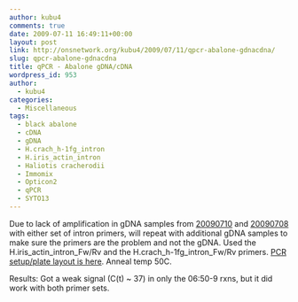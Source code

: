 ```yaml
---
author: kubu4
comments: true
date: 2009-07-11 16:49:11+00:00
layout: post
link: http://onsnetwork.org/kubu4/2009/07/11/qpcr-abalone-gdnacdna/
slug: qpcr-abalone-gdnacdna
title: qPCR - Abalone gDNA/cDNA
wordpress_id: 953
author:
  - kubu4
categories:
  - Miscellaneous
tags:
  - black abalone
  - cDNA
  - gDNA
  - H.crach_h-1fg_intron
  - H.iris_actin_intron
  - Haliotis cracherodii
  - Immomix
  - Opticon2
  - qPCR
  - SYTO13
---
```


Due to lack of amplification in gDNA samples from [20090710](/Sam%27s+Working+Notebook+Jun-Aug+2009#sjw20090710) and [20090708](/Sam%27s+Working+Notebook+Jun-Aug+2009#sjw20090708) with either set of intron primers, will repeat with additional gDNA samples to make sure the primers are the problem and not the gDNA. Used the H.iris_actin_intron_Fw/Rv and the H.crach_h-1fg_intron_Fw/Rv primers. [PCR setup/plate layout is here](http://eagle.fish.washington.edu/Arabidopsis/Notebook%20Workup%20Files/20090713-01.jpg). Anneal temp 50C.

Results: Got a weak signal (C(t) ~ 37) in only the 06:50-9 rxns, but it did work with both primer sets.

